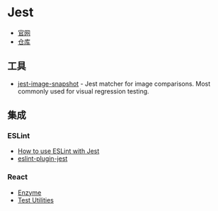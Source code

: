 Jest
========

- [官网](https://facebook.github.io/jest/)
- [仓库](https://github.com/facebook/jest)

## 工具

- [jest-image-snapshot](https://github.com/americanexpress/jest-image-snapshot) - Jest matcher for image comparisons. Most commonly used for visual regression testing.

## 集成

### ESLint

- [How to use ESLint with Jest](https://stackoverflow.com/questions/31629389/how-to-use-eslint-with-jest)
- [eslint-plugin-jest](https://github.com/jest-community/eslint-plugin-jest)

### React

- [Enzyme](http://airbnb.io/enzyme/)
- [Test Utilities](https://reactjs.org/docs/test-utils.html)
